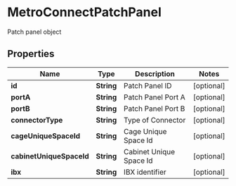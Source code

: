 

# MetroConnectPatchPanel

Patch panel object

## Properties

| Name | Type | Description | Notes |
|------------ | ------------- | ------------- | -------------|
|**id** | **String** | Patch Panel ID |  [optional] |
|**portA** | **String** | Patch Panel Port A |  [optional] |
|**portB** | **String** | Patch Panel Port B |  [optional] |
|**connectorType** | **String** | Type of Connector |  [optional] |
|**cageUniqueSpaceId** | **String** | Cage Unique Space Id |  [optional] |
|**cabinetUniqueSpaceId** | **String** | Cabinet Unique Space Id |  [optional] |
|**ibx** | **String** | IBX identifier |  [optional] |



